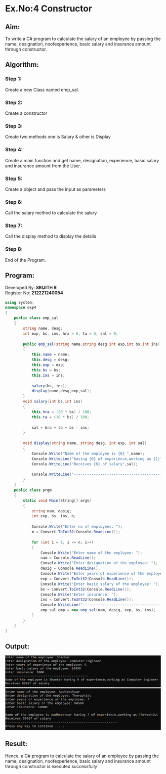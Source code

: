 # Ex.No:4 Constructor
## Aim:
To write a C# program to calculate the salary of an employee by passing the name, designation, noofexperience, basic salary and insurance amount through constructor.

## Algorithm:
### Step 1:
Create a new Class named emp_sal.
### Step 2:
Create a constructor
### Step 3:
Create two methods one is Salary & other is Display
### Step 4:
Create a main function and get name, designation, experience, basic salary and insurance amount from the User.
### Step 5:
Create a object and pass the input as parameters
### Step 6:
Call the salary method to calculate the salary
### Step 7:
Call the display method to display the details
### Step 8:
End of the Program.

## Program:
Developed By: **SRIJITH R**
</br>
Register No: **212221240054**
</br>
```C#
using System;
namespace exp4
{
    public class emp_sal
    {
        string name, desg;
        int exp, bs, ins, hra = 0, ta = 0, sal = 0;
        
        public emp_sal(string name,string desg,int exp,int bs,int ins)
        {
            this.name = name;
            this.desg = desg;
            this.exp = exp;
            this.bs = bs;
            this.ins = ins;
            
            salary(bs, ins);
            display(name,desg,exp,sal);
        }
        void salary(int bs,int ins)
        {
            this.hra = (20 * bs) / 100;
            this.ta = (10 * bs) / 100;
            
            sal = hra + ta + bs - ins;
        }
        
        void display(string name, string desg, int exp, int sal)
        {
            Console.Write("Name of the employee is {0} ",name);
            Console.WriteLine("having {0} of experience,working as {1}",exp,desg);
            Console.WriteLine("Receives {0} of salary",sal);
            
            Console.WriteLine("-----------------------------------------------------------");
        }
    }
    public class prgm
    {
        static void Main(String[] args)
        {
            string nam, desig;
            int exp, bs, ins, n;
            
            Console.Write("Enter no of employees: ");
            n = Convert.ToInt32(Console.ReadLine());
            
            for (int i = 1; i <= n; i++)
            {
                Console.Write("Enter name of the employee: ");
                nam = Console.ReadLine();
                Console.Write("Enter designation of the employee: ");
                desig = Console.ReadLine();
                Console.Write("Enter years of experience of the employee: ");
                exp = Convert.ToInt32(Console.ReadLine());
                Console.Write("Enter basic salary of the employee: ");
                bs = Convert.ToInt32(Console.ReadLine());
                Console.Write("Enter insurance: ");
                ins = Convert.ToInt32(Console.ReadLine());
                Console.WriteLine("---------------------------------------------");
                emp_sal emp = new emp_sal(nam, desig, exp, bs, ins);
            }
        }
    }
}
 ```
 ## Output:
   ![output](op1.PNG)
   ![output](op2.PNG)
 
 ## Result:
 Hence, a C# program to calculate the salary of an employee by passing the name, designation, noofexperience, basic salary and insurance amount through constructor is executed successfully
